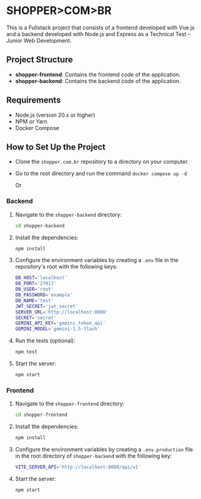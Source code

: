 
# SHOPPER>COM>BR

This is a Fullstack project that consists of a frontend developed with Vue.js and a backend developed with Node.js and Express as a Technical Test – Junior Web Development.

## Project Structure

- **shopper-frontend**: Contains the frontend code of the application.
- **shopper-backend**: Contains the backend code of the application.

## Requirements

- Node.js (version 20.x or higher)
- NPM or Yarn
- Docker Compose

## How to Set Up the Project

- Clone the `shopper.com.br` repository to a directory on your computer.
- Go to the root directory and run the command `docker compose up -d`

  Or

### Backend

1. Navigate to the `shopper-backend` directory:

   ```bash
   cd shopper-backend
   ```

2. Install the dependencies:

   ```bash
   npm install
   ```

3. Configure the environment variables by creating a `.env` file in the repository's root with the following keys:

   ```bash
   DB_HOST='localhost'
   DB_PORT='27017'
   DB_USER='root'
   DB_PASSWORD='example'
   DB_NAME='test'
   JWT_SECRET='jwt_secret'
   SERVER_URL='http://localhost:8080'
   SECRET='secret'
   GEMINI_API_KEY='gemini_token_api'
   GEMINI_MODEL='gemini-1.5-flash'
   ```

4. Run the tests (optional):

   ```bash
   npm test
   ```

5. Start the server:

   ```bash
   npm start
   ```

### Frontend

1. Navigate to the `shopper-frontend` directory:

   ```bash
   cd shopper-frontend
   ```

2. Install the dependencies:

   ```bash
   npm install
   ```

3. Configure the environment variables by creating a `.env.production` file in the root directory of `shopper-backend` with the following key:

   ```bash
   VITE_SERVER_API='http://localhost:8080/api/v1'
   ```

4. Start the server:

   ```bash
   npm start
   ```

